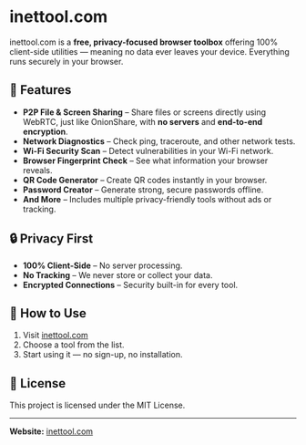 # inettool.com

inettool.com is a **free, privacy-focused browser toolbox** offering 100% client-side utilities — meaning no data ever leaves your device. Everything runs securely in your browser.

## 🌟 Features

- **P2P File & Screen Sharing** – Share files or screens directly using WebRTC, just like OnionShare, with **no servers** and **end-to-end encryption**.
- **Network Diagnostics** – Check ping, traceroute, and other network tests.
- **Wi-Fi Security Scan** – Detect vulnerabilities in your Wi-Fi network.
- **Browser Fingerprint Check** – See what information your browser reveals.
- **QR Code Generator** – Create QR codes instantly in your browser.
- **Password Creator** – Generate strong, secure passwords offline.
- **And More** – Includes multiple privacy-friendly tools without ads or tracking.

## 🔒 Privacy First
- **100% Client-Side** – No server processing.
- **No Tracking** – We never store or collect your data.
- **Encrypted Connections** – Security built-in for every tool.

## 🚀 How to Use
1. Visit [inettool.com](https://inettool.com)
2. Choose a tool from the list.
3. Start using it — no sign-up, no installation.

## 📄 License
This project is licensed under the MIT License.

---
**Website:** [inettool.com](https://inettool.com)  


